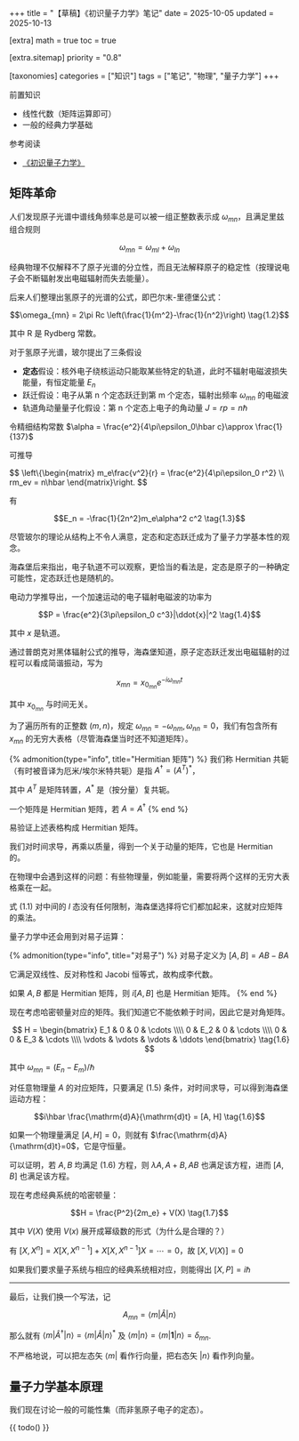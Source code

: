 +++
title = "【草稿】《初识量子力学》笔记"
date = 2025-10-05
updated = 2025-10-13

[extra]
math = true
toc = true

[extra.sitemap]
priority = "0.8"

[taxonomies]
categories = ["知识"]
tags = ["笔记", "物理", "量子力学"]
+++

前置知识
- 线性代数（矩阵运算即可）
- 一般的经典力学基础

参考阅读
- [《初识量子力学》](https://chaoli.club/index.php/10485)

## 矩阵革命
人们发现原子光谱中谱线角频率总是可以被一组正整数表示成 $\omega_{mn}$，且满足里兹组合规则

$$\omega_{mn} = \omega_{ml} + \omega_{ln} \tag{1.1}$$

经典物理不仅解释不了原子光谱的分立性，而且无法解释原子的稳定性（按理说电子会不断辐射发出电磁辐射而失去能量）。

后来人们整理出氢原子的光谱的公式，即巴尔末-里德堡公式：

$$\omega_{mn} = 2\pi Rc \left(\frac{1}{m^2}-\frac{1}{n^2}\right) \tag{1.2}$$

其中 R 是 Rydberg 常数。

对于氢原子光谱，玻尔提出了三条假设
* **定态**假设：核外电子绕核运动只能取某些特定的轨道，此时不辐射电磁波损失能量，有恒定能量 $E_n$
* 跃迁假设：电子从第 n 个定态跃迁到第 m 个定态，辐射出频率 $\omega_{mn}$ 的电磁波
* 轨道角动量量子化假设：第 n 个定态上电子的角动量 $J = rp = n\hbar$

令精细结构常数 $\alpha = \frac{e^2}{4\pi\epsilon_0\hbar c}\approx \frac{1}{137}$

可推导

$$
\left\\{\begin{matrix}
m_e\frac{v^2}{r} = \frac{e^2}{4\pi\epsilon_0 r^2} \\\\
rm_ev = n\hbar
\end{matrix}\right.
$$

有

$$E_n = -\frac{1}{2n^2}m_e\alpha^2 c^2 \tag{1.3}$$

尽管玻尔的理论从结构上不令人满意，定态和定态跃迁成为了量子力学基本性的观念。

海森堡后来指出，电子轨道不可以观察，更恰当的看法是，定态是原子的一种确定可能性，定态跃迁也是随机的。

电动力学推导出，一个加速运动的电子辐射电磁波的功率为

$$P = \frac{e^2}{3\pi\epsilon_0 c^3}|\ddot{x}|^2 \tag{1.4}$$

其中 $x$ 是轨道。

通过普朗克对黑体辐射公式的推导，海森堡知道，原子定态跃迁发出电磁辐射的过程可以看成简谐振动，写为

$$x_{mn} = x_{0_{mn}} e^{-i\omega_{mn}t} \tag{1.5}$$

其中 $x_{0_{mn}}$ 与时间无关。

为了遍历所有的正整数 $(m, n)$，规定 $\omega_{mn}=-\omega_{nm}, \omega_{nn}=0$，我们有包含所有 $x_{mn}$ 的无穷大表格（尽管海森堡当时还不知道矩阵）。

{% admonition(type="info", title="Hermitian 矩阵") %}
我们称 Hermitian 共轭（有时被音译为厄米/埃尔米特共轭）是指 $A^\dagger = \left(A^T\right)^*$，

其中 $A^T$ 是矩阵转置，$A^*$ 是（按分量）复共轭。

一个矩阵是 Hermitian 矩阵，若 $A = A^\dagger$
{% end %}

易验证上述表格构成 Hermitian 矩阵。

我们对时间求导，再乘以质量，得到一个关于动量的矩阵，它也是 Hermitian 的。

在物理中会遇到这样的问题：有些物理量，例如能量，需要将两个这样的无穷大表格乘在一起。

式 (1.1) 对中间的 $l$ 态没有任何限制，海森堡选择将它们都加起来，这就对应矩阵的乘法。

量子力学中还会用到对易子运算：

{% admonition(type="info", title="对易子") %}
对易子定义为 $[A, B] = AB-BA$

它满足双线性、反对称性和 Jacobi 恒等式，故构成李代数。

如果 $A, B$ 都是 Hermitian 矩阵，则 $i[A, B]$ 也是 Hermitian 矩阵。
{% end %}

现在考虑哈密顿量对应的矩阵。我们知道它不能依赖于时间，因此它是对角矩阵。

$$
H = \begin{bmatrix}
E_1 & 0   & 0 & \cdots \\\\
0   & E_2 & 0 & \cdots \\\\
0   & 0 & E_3 & \cdots \\\\
\vdots & \vdots & \vdots & \ddots
\end{bmatrix} \tag{1.6}
$$

其中 $\omega_{mn}=(E_n-E_m)/\hbar$

对任意物理量 $A$ 的对应矩阵，只要满足 (1.5) 条件，对时间求导，可以得到海森堡运动方程：

$$i\hbar \frac{\mathrm{d}A}{\mathrm{d}t} = [A, H] \tag{1.6}$$

如果一个物理量满足 $[A, H] = 0$，则就有 $\frac{\mathrm{d}A}{\mathrm{d}t}=0$，它是守恒量。

可以证明，若 $A, B$ 均满足 (1.6) 方程，则 $\lambda A, A+B, AB$ 也满足该方程，进而 $[A, B]$ 也满足该方程。

现在考虑经典系统的哈密顿量：

$$H = \frac{P^2}{2m_e} + V(X) \tag{1.7}$$

其中 $V(X)$ 使用 $V(x)$ 展开成幂级数的形式（为什么是合理的？）

有 $[X, X^n] = X[X, X^{n-1}] + X[X, X^{n-1}]X = \cdots = 0$，故 $[X, V(X)] = 0$

如果我们要求量子系统与相应的经典系统相对应，则能得出 $[X, P] = i\hbar$

---

最后，让我们换一个写法，记

$$A_{mn} = \langle m|\hat{A}|n\rangle \tag{1.8}$$

那么就有 $\langle m|\hat{A}^\dagger|n\rangle = \langle m|\hat{A}|n\rangle^*$ 及 $\langle m|n \rangle = \langle m|\mathbf{1}|n \rangle =\delta_{mn}$.

不严格地说，可以把左态矢 $\langle m|$ 看作行向量，把右态矢 $|n \rangle$ 看作列向量。

## 量子力学基本原理
我们现在讨论一般的可能性集（而非氢原子电子的定态）。

{{ todo() }}
